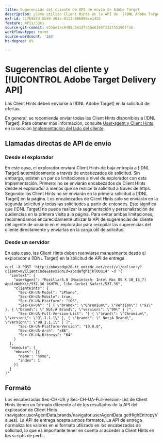 ```yaml
---
title: Sugerencias del cliente de API de envío de Adobe Target
description: ¿Cómo utilizo Client Hints en la API de  [!DNL Adobe Target] envío?
exl-id: 317b9d7d-5b98-464e-9113-08b899ee1455
feature: APIs/SDKs
source-git-commit: e5bae1ac9485c3e1d7c55e6386f332755196ffab
workflow-type: tm+mt
source-wordcount: '268'
ht-degree: 0%

---
```


# Sugerencias del cliente y [!UICONTROL Adobe Target Delivery API]

Las Client Hints deben enviarse a [!DNL Adobe Target] en la solicitud de ofertas.

En general, se recomienda enviar todas las Client Hints disponibles a [!DNL Target]. Para obtener más información, consulte [User-agent y Client Hints](/help/dev/implement/client-side/atjs/user-agent-and-client-hints.md) en la sección [Implementación del lado del cliente](../../implement/client-side/overview.md).

## Llamadas directas de API de envío

### Desde el explorador

En este caso, el explorador enviará Client Hints de baja entropía a [!DNL Target] automáticamente a través de encabezados de solicitud. Sin embargo, existen un par de limitaciones a nivel de explorador con esta implementación. Primero: no se enviarán encabezados de Client Hints desde el explorador a menos que se realice la solicitud a través de https. Segundo: las Client Hints no se enviarán en la primera solicitud a [!DNL Target] en la página. Los encabezados de Client Hints solo se enviarán en la segunda solicitud y todas las solicitudes a partir de entonces. Esto significa que [!DNL Target] no puede realizar la segmentación y personalización de audiencias en la primera visita a la página. Para evitar ambas limitaciones, recomendamos encarecidamente utilizar la API de sugerencias del cliente del agente de usuario en el explorador para recopilar las sugerencias del cliente directamente y enviarlas en la carga útil de solicitud.

### Desde un servidor

En este caso, las Client Hints deben reenviarse manualmente desde el explorador a [!DNL Target] en la solicitud de API de entrega.

```
curl -X POST 'http://mboxedge28.tt.omtrdc.net/rest/v1/delivery?client=myClientCode&sessionId=abcdefghijkl00014' -d '{
  "context": {
    "userAgent": "Mozilla/5.0 (Macintosh; Intel Mac OS X 10_15_7) AppleWebKit/537.36 (KHTML, like Gecko) Safari/537.36",
    "clientHints": {
      "Sec-CH-UA-Model": "iPhone",
      "Sec-CH-UA-Mobile": true,
      "Sec-CH-UA-Platform": "iOS",
      "Sec-CH-UA": "[ { \"brand\": \"Chromium\", \"version\": \"91\" }, { \"brand\": \" Not;A Brand\", \"version\": \"99\" } ]",
      "Sec-CH-UA-Full-Version-List": "[ { \"brand\": \"Chromium\", \"version\": \"91.1.1.1\" }, { \"brand\": \" Not;A Brand\", \"version\": \"99.1.1.1\" } ]",
      "Sec-CH-UA-Platform-Version": "10.0.0",
      "Sec-CH-UA-Arch": "x86",
      "Sec-CH-UA-Bitness": "64"
    }
  },
  "execute": {
    "mboxes": [{
      "name": "home",
      "index": 1
    }]
  }
}'
```

## Formato

Los encabezados Sec-CH-UA y Sec-CH-UA-Full-Version-List de Client Hints tienen un formato diferente al de los resultados de la API del explorador de Client Hints (navigator.userAgentData.brands/navigator.userAgentData.getHighEntropyValues). La API de entrega acepta ambos formatos. La API de entrega normaliza los valores en el formato utilizado en los encabezados de solicitud, lo que es importante tener en cuenta al acceder a Client Hints en los scripts de perfil.
